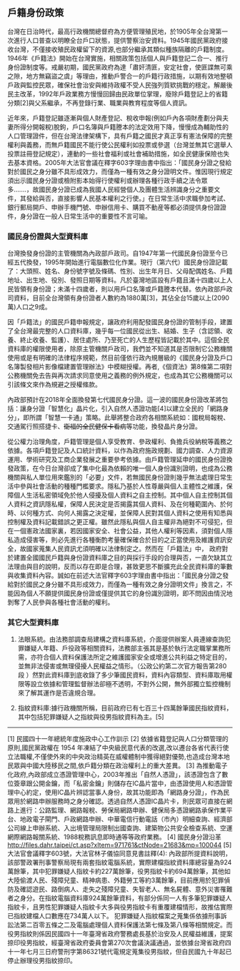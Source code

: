 ## 戶籍身份政策

台灣在日治時代，最高行政機關總督府為方便管理殖民地，於1905年全台灣第一次進行人口普查以明瞭全台戶口狀態，提供警察治安資料。1945年國民黨政府接收台灣，不僅接收殖民政權留下的資源,也部分繼承其類似種族隔離的戶籍制度。1946年《戶籍法》開始在台灣實施，相關政策包括個人與戶籍登記二合一、推行身份證制度等。戒嚴初期，國民黨政府為達「肅奸清匪，安定社會，使匪諜無可乘之隙，地方無竊盜之虞」等理由，推動戶警合一的戶籍行政措施，以期有效地整頓戶政與監控民眾，確保社會治安與維持政權不受人民強列質欵挑戰的穩定。解嚴後民主改革，1992年戶政業務方慢慢回歸由民政單位掌理，廢除戶籍登記上的省籍分類[2]與父系繼承，不再登錄行業、職業與教育程度等個人資訊。

近年來，戶籍登記雖逐漸與個人財產登記、稅收申報(例如戶內各項財產劃分與夫妻所得分開報稅)脫鉤，戶口名簿與戶籍謄本的法定效用下降，慢慢成為輔助性的人口管理證件，但在台灣法律架構下，具有戶籍之國民才真正享有憲法保障的完整權利與義務，而無戶籍國民不能行使公民權利如投票或參選（台灣並無其它選舉人投票註冊登記規定），連動的一些社會福利或社會補助措施，如全民健康保險也失去基本資格。2005年大法官會議在釋字603字理由書中指出：「國民身分證之發給對於國民之身分雖不具形成效力，而僅為一種有效之身分證明文件。惟因現行規定須出示國民身分證或檢附影本始得行使權利或辦理各種行政手續之法令眾多.......，故國民身分證已成為我國人民經營個人及團體生活辨識身分之重要文件，其發給與否，直接影響人民基本權利之行使。」在日常生活中求職參加考試、銀行郵局開戶、申辦手機門號、申辦信用卡、購買不動産等都必須提供身份證證件，身分證在一般人日常生活中的重要性不言可喻。


### 國民身份證與大型資料庫

台灣換發身份證的主管機關為內政部戶政司。自1947年第一代國民身份證至今已經五代換發，1995年開始進行電腦數位化作業。現行（第六代）國民身份證記載了：大頭照、姓名、身份號字號及條碼、性別、出生年月日、父母配偶姓名、戶籍地址、出生地、役別、發照日期等資料。凡於臺灣地區設有戶籍且滿十四歲以上人民皆領有身份證；未滿十四歲者，則以用戶口名簿或戶籍謄本代替。依內政部戶政司資料，目前全台灣領有身份證者人數約為1880萬[3]，其佔全台15歲以上(2090萬)人口之9成。

因「戶籍法」的國民戶籍申報規定，讓政府利用配發國民身份證的管制手段，建置了全台灣最完整的人口資料庫，幾乎每一位國民從出生、結婚、生子（含認領、收養、終止收養、監護）、居住處所、乃至死亡的人生歷程皆記載於其中。這個全民資料庫的權限使用者，除原主管機關戶政司，我們並不知道其是否限制它公務機關使用或是有明確的法律程序規範，然目前僅依行政內規層級的《國民身分證及戶口名簿製發相片影像檔建置管理辦法》中模糊授權。再者,《個資法》第8條第二項對公務機關免去告與再次請求同意使用之義務的例外規定，也成為其它公務機關可以引該條文來作為規避之授權絛款。 

內政部預計在2018年全面換發第七代國民身分證。這一波的國民身份證改革將包括：讓身分證「智慧化」晶片化，引入自然人憑證功能[4]以建立全民的「網路身分」，即所謂「智慧一卡通」策略。此舉將整合政府各相關系統如：國稅局報稅、交通駕行照搭捷卡、<strike>衛福的全民健保卡看病</strike>等功能，換發晶片身分證。

從公權力治理角度，戶籍管理是個人享受教育、參政權利、負擔兵役納稅等義務之依據。各項戶籍登記及人口統計資料，以作為政府施政規劃、國力調查、人力資源運用、學術研究及工商企業發展之重要參考依據。由戶籍管理延申的國民身份證換發政策，在今日台灣卻成了集中化最為依賴的唯一個人身份識別證明，也成為公務機關與私人單位用來鑑別的「必要」文件，若無國民身份證則幾乎無法處理日常生活中參與社會活動的種種門檻要求。隱私乃基於人性尊嚴與個人主體性之維護，保障個人生活私密領域免於他人侵擾及個人資料之自主控制。其中個人自主控制其個人資料之資訊隱私權，保障人民決定是否揭露其個人資料、及在何種範圍內、於何時、以何種方式、向何人揭露之決定權，並保障人民對其個人資料之使用有知悉與控制權及資料記載錯誤之更正權。雖然此隱私與個人自主權非為絕對不可侵犯，但在一個憲政法國家裏，若因國家安全、社會公益，其他人權利等因素，須對個人隱私造成侵害等，則必先進行各種衡酌考量確保確合於目的之正當使用及維護資訊安全，故國家蒐集人民資訊尤須明確以法律制定之。然而在「戶籍法」中， 政府對於建置全國國民戶籍與身份證資料庫之目的與採行手段的合理與否，一直欠缺其立法理由與目的說明，反而以存在即是合理，甚致更思不斷擴充此全民資料庫的筆數與收集資料內容。誠如在前述大法官釋字603字理由書中指出：「國民身分證之發給對於國民之身分雖不具形成效力，而僅為一種有效之身分證明文件」換言之，不能因為個人不願提供國民身份證或僅提供其它的身份識別證明，即不問因由情況地剝奪了人民參與各種社會活動的權利。

### 其它大型資料庫


1. 法眼系統。由法務部調查局建構之資料庫系統，介面提供辦案人員連線查詢犯罪嫌疑人年籍、戶役政等相關資料，法務部主張其是基於執行法定職掌業務所需，亦符合個人資料保護法所定之維護國家安全或增進公共利益之特定目的，並無非法侵害或無理侵擾人民權益之情形。（公政公約第二次官方報告第280段 ）然對此資料庫到底收錄了多少筆國民資料，資料內容類型、資料庫取用權限等設立依據和管理監督辦法卻極不透明，不對外公開，無外部獨立監控機制來了解其運作是否違規合理。

2. 指紋資料庫:據行政機關所稱，目前政府已有七百三十四萬餘筆國民指紋資料，其中包括犯罪嫌疑人之指紋與役男指紋資料為主。[5]


------------------
[1] 民國四十一年總統年度施政中心工作訓示
[2] 依據省籍登記與人口分類管理的原則,國民黨政權在 1954 年凍結了中央級民意代表的改選,改以遷台各省代表行使立法職權,不僅使外來的中央政治精英在威權體制中獲得絕對優勢,也造成台灣本地民眾與中國大陸移民之間,依戶籍分類在政治權利上的重大差異。
[3] 為推動電子化政府,內政部成立憑證管理中心，2003年推出「自然人憑證」，該憑證包含了數位簽章跟公開金鑰，而「私密金鑰」則儲存在IC晶片當中，由憑證使用人和憑證管理中心約定，使用IC晶片辨認當事人身份，故其功能即為「網路身分證」，作為民眾用於網路申辦服務時之身分確認。透過自然人憑證IC晶片卡，則民眾可直接在網路上進行：公路監理、網路報稅、勞保局網路申辦、健保局多憑證網路承保作業平台、地政電子閘門、戶政網路申辦、中華電信行動電話（市內）明細查詢、經濟部公司線上申辦系統、入出境管理局限制出國查詢、建築物公共安全檢查系統、空運網際網路報關系統、1988稅務訊息即時通等等政府業務。
[4] 國民身分證沿革 http://files.dahr.taipei/ct.asp?xItem=971761&ctNode=21683&mp=100044
[5] 大法官會議釋字603號，大法官林子儀協同意見書註釋(4): 內政部所提資料說明，該部警政署刑事警察局現有兩套指紋電腦系統，實際建檔指紋資料庫總容量為924萬餘筆，其中犯罪嫌疑人指紋卡約227萬餘筆，役男指紋卡約694萬餘筆，其他如大陸偷渡人民、殘障兒童、精神病患、外籍勞工等約3萬餘筆，目前應用於犯罪偵防及確認遊民、路倒病人、走失之殘障兒童、失智老人、無名屍體、意外災害罹難者之身分。在指紋電腦資料庫924萬餘筆資料，有部分係同一人有多筆犯罪嫌疑人指紋卡，且男性犯罪嫌疑人指紋卡大多與役男指紋卡有重覆建檔情形，故推估實際已指紋建檔人口數應在734萬人以下。
犯罪嫌疑人指紋檔案之蒐集係依據刑事訴訟法第二百零五條之二及電腦處理個人資料保護法第七條及第八條等相關規定。而役男指紋則係因民國四十一年臺灣省政府警務處長基於治安及人民權益維護，提案捺印役男指紋，經臺灣省政府委員會第270次會議決議通過，並依據台灣省政府四十一年七月三日府警刑字第86321號代電規定蒐集役男指紋，但自民國九十年起已停止辦理役男指紋捺印。
